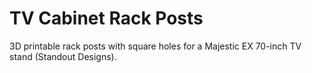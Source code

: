 # TV Cabinet Rack Posts

3D printable rack posts with square holes for a Majestic EX 70-inch TV stand (Standout Designs).